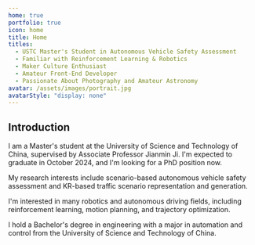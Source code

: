 ```yaml
---
home: true
portfolio: true
icon: home
title: Home
titles:
  - USTC Master's Student in Autonomous Vehicle Safety Assessment
  - Familiar with Reinforcement Learning & Robotics
  - Maker Culture Enthusiast
  - Amateur Front-End Developer
  - Passionate About Photography and Amateur Astronomy
avatar: /assets/images/portrait.jpg
avatarStyle: "display: none"
---
```


## Introduction

I am a Master's student at the University of Science and Technology of China, supervised by Associate Professor Jianmin Ji. I'm expected to graduate in October 2024, and I'm looking for a PhD position now.

My research interests include scenario-based autonomous vehicle safety assessment and KR-based traffic scenario representation and generation.

I'm interested in many robotics and autonomous driving fields, including reinforcement learning, motion planning, and trajectory optimization.

I hold a Bachelor's degree in engineering with a major in automation and control from the University of Science and Technology of China.

